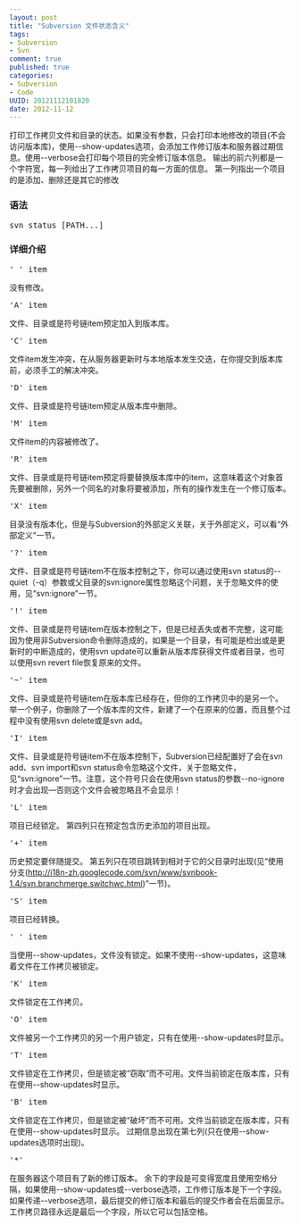 ```yaml
---
layout: post
title: "Subversion 文件状态含义"
tags:
- Subversion
- Svn
comment: true
published: true
categories:
- Subversion
- Code
UUID: 20121112101820
date: 2012-11-12
---
```


打印工作拷贝文件和目录的状态。如果没有参数，只会打印本地修改的项目(不会访问版本库)，使用--show-updates选项，会添加工作修订版本和服务器过期信息。使用--verbose会打印每个项目的完全修订版本信息。
输出的前六列都是一个字符宽，每一列给出了工作拷贝项目的每一方面的信息。
第一列指出一个项目的是添加、删除还是其它的修改

### 语法
<pre>
svn status [PATH...]
</pre>

### 详细介绍
<pre>' ' item</pre>
没有修改。

<pre>'A' item</pre>
文件、目录或是符号链item预定加入到版本库。

<pre>'C' item</pre>
文件item发生冲突，在从服务器更新时与本地版本发生交迭，在你提交到版本库前，必须手工的解决冲突。

<pre>'D' item</pre>
文件、目录或是符号链item预定从版本库中删除。

<pre>'M' item</pre>
文件item的内容被修改了。

<pre>'R' item</pre>
文件、目录或是符号链item预定将要替换版本库中的item，这意味着这个对象首先要被删除，另外一个同名的对象将要被添加，所有的操作发生在一个修订版本。

<pre>'X' item</pre>
目录没有版本化，但是与Subversion的外部定义关联，关于外部定义，可以看“外部定义”一节。

<pre>'?' item</pre>
文件、目录或是符号链item不在版本控制之下，你可以通过使用svn status的--quiet（-q）参数或父目录的svn:ignore属性忽略这个问题，关于忽略文件的使用，见“svn:ignore”一节。

<pre>'!' item</pre>
文件、目录或是符号链item在版本控制之下，但是已经丢失或者不完整，这可能因为使用非Subversion命令删除造成的，如果是一个目录，有可能是检出或是更新时的中断造成的，使用svn update可以重新从版本库获得文件或者目录，也可以使用svn revert file恢复原来的文件。

<pre>'~' item</pre>
文件、目录或是符号链item在版本库已经存在，但你的工作拷贝中的是另一个。举一个例子，你删除了一个版本库的文件，新建了一个在原来的位置，而且整个过程中没有使用svn delete或是svn add。

<pre>'I' item</pre>
文件、目录或是符号链item不在版本控制下，Subversion已经配置好了会在svn add、svn import和svn status命令忽略这个文件，关于忽略文件，见“svn:ignore”一节。注意，这个符号只会在使用svn status的参数--no-ignore时才会出现—否则这个文件会被忽略且不会显示！


<pre>'L' item </pre>
项目已经锁定。
第四列只在预定包含历史添加的项目出现。

<pre>'+' item</pre>
历史预定要伴随提交。
第五列只在项目跳转到相对于它的父目录时出现(见“使用分支(http://i18n-zh.googlecode.com/svn/www/svnbook-1.4/svn.branchmerge.switchwc.html)”一节)。

  <pre>'S' item</pre>
  项目已经转换。

  <pre>' ' item </pre>
  当使用--show-updates，文件没有锁定。如果不使用--show-updates，这意味着文件在工作拷贝被锁定。

  <pre>'K' item </pre>
  文件锁定在工作拷贝。

  <pre>'O' item</pre>
  文件被另一个工作拷贝的另一个用户锁定，只有在使用--show-updates时显示。

  <pre>'T' item </pre>
  文件锁定在工作拷贝，但是锁定被“窃取”而不可用。文件当前锁定在版本库，只有在使用--show-updates时显示。

  <pre>'B' item</pre>
  文件锁定在工作拷贝，但是锁定被“破坏”而不可用。文件当前锁定在版本库，只有在使用--show-updates时显示。
  过期信息出现在第七列(只在使用--show-updates选项时出现)。

  <pre>'*' </pre>
  在服务器这个项目有了新的修订版本。
  余下的字段是可变得宽度且使用空格分隔，如果使用--show-updates或--verbose选项，工作修订版本是下一个字段。
  如果传递--verbose选项，最后提交的修订版本和最后的提交作者会在后面显示。
  工作拷贝路径永远是最后一个字段，所以它可以包括空格。


